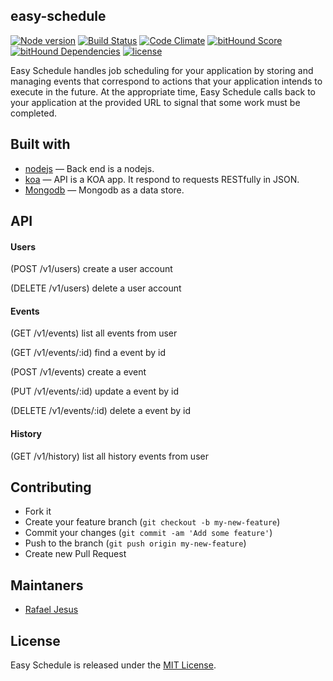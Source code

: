 ## easy-schedule

[![Node version](https://img.shields.io/node/v/latest-version.svg?style=flat-square)](https://npmjs.org/package/easy-schedule)
[![Build Status](https://img.shields.io/travis/rafaeljesus/easy-schedule/master.svg?style=flat-square
)](https://travis-ci.org/rafaeljesus/easy-schedule)
[![Code Climate](https://img.shields.io/codeclimate/github/rafaeljesus/easy-schedule.svg?style=flat-square)](https://codeclimate.com/github/rafaeljesus/easy-schedule)
[![bitHound Score](https://www.bithound.io/github/rafaeljesus/easy-schedule/badges/score.svg)](https://www.bithound.io/github/rafaeljesus/easy-schedule)
[![bitHound Dependencies](https://www.bithound.io/github/rafaeljesus/easy-schedule/badges/dependencies.svg)](https://www.bithound.io/github/rafaeljesus/easy-schedule/master/dependencies/npm)
[![license](http://img.shields.io/badge/license-MIT-brightgreen.svg?style=flat-square)](https://github.com/rafaeljesus/easy-schedule/blob/master/LICENSE)

Easy Schedule handles job scheduling for your application by storing and managing events that correspond to actions that your application intends to execute in the future.
At the appropriate time, Easy Schedule calls back to your application at the provided URL to signal that some work must be completed.

## Built with
- [nodejs](https://https://nodejs.org) &mdash; Back end is a nodejs.
- [koa](http://koajs.com) &mdash; API is a KOA app. It respond to requests RESTfully in JSON.
- [Mongodb](https://www.mongodb.com/) &mdash; Mongodb as a data store.

## API

#### Users
(POST /v1/users) create a user account

(DELETE /v1/users) delete a user account

#### Events
(GET /v1/events) list all events from user

(GET /v1/events/:id) find a event by id

(POST /v1/events) create a event

(PUT /v1/events/:id) update a event by id

(DELETE /v1/events/:id) delete a event by id

#### History
(GET /v1/history) list all history events from user

## Contributing
- Fork it
- Create your feature branch (`git checkout -b my-new-feature`)
- Commit your changes (`git commit -am 'Add some feature'`)
- Push to the branch (`git push origin my-new-feature`)
- Create new Pull Request

## Maintaners

* [Rafael Jesus](https://github.com/rafaeljesus)

## License
Easy Schedule is released under the [MIT License](http://www.opensource.org/licenses/MIT).
